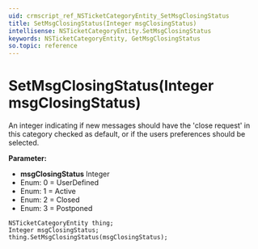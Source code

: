 ```yaml
---
uid: crmscript_ref_NSTicketCategoryEntity_SetMsgClosingStatus
title: SetMsgClosingStatus(Integer msgClosingStatus)
intellisense: NSTicketCategoryEntity.SetMsgClosingStatus
keywords: NSTicketCategoryEntity, GetMsgClosingStatus
so.topic: reference
---
```


# SetMsgClosingStatus(Integer msgClosingStatus)

An integer indicating if new messages should have the &apos;close request&apos; in this category checked as default, or if the users preferences should be selected.

**Parameter:** 
* **msgClosingStatus** Integer
* Enum: 0 = UserDefined 
* Enum: 1 = Active 
* Enum: 2 = Closed 
* Enum: 3 = Postponed 

```crmscript
NSTicketCategoryEntity thing;
Integer msgClosingStatus;
thing.SetMsgClosingStatus(msgClosingStatus);
```

